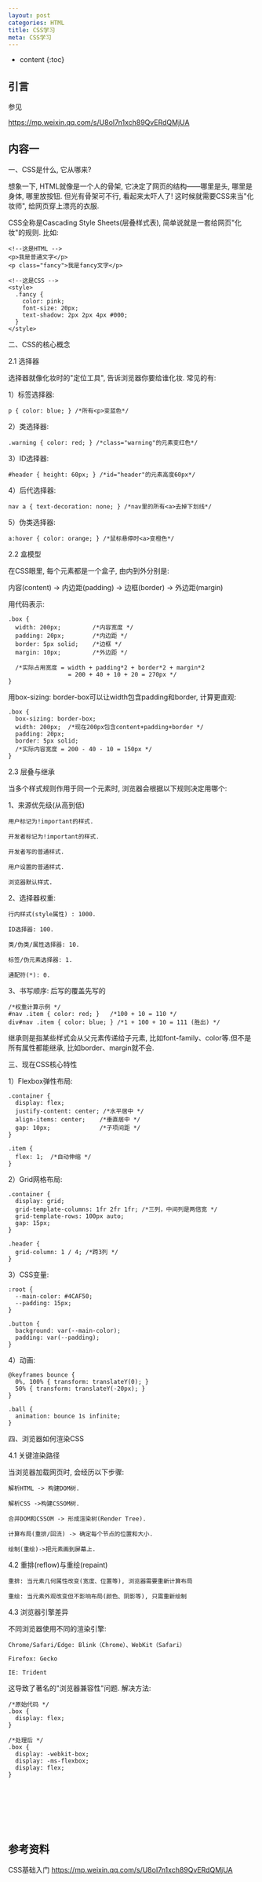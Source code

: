 ```yaml
---
layout: post
categories: HTML
title: CSS学习
meta: CSS学习
---
```

* content
{:toc}

## 引言

参见 

<https://mp.weixin.qq.com/s/U8oI7n1xch89QvERdQMjUA>

## 内容一

一、CSS是什么, 它从哪来?

想象一下, HTML就像是一个人的骨架, 它决定了网页的结构——哪里是头, 哪里是身体, 哪里放按钮. 但光有骨架可不行, 看起来太吓人了! 这时候就需要CSS来当"化妆师", 给网页穿上漂亮的衣服.

CSS全称是Cascading Style Sheets(层叠样式表), 简单说就是一套给网页"化妆"的规则. 比如: 
```
<!--这是HTML -->
<p>我是普通文字</p>
<p class="fancy">我是fancy文字</p>

<!--这是CSS -->
<style>
  .fancy {
    color: pink;
    font-size: 20px;
    text-shadow: 2px 2px 4px #000;
  }
</style>
```

二、CSS的核心概念

2.1 选择器 

选择器就像化妆时的"定位工具", 告诉浏览器你要给谁化妆. 常见的有:

1）标签选择器: 

```
p { color: blue; } /*所有<p>变蓝色*/
```

2）类选择器: 

```
.warning { color: red; } /*class="warning"的元素变红色*/
```

3）ID选择器: 

```
#header { height: 60px; } /*id="header"的元素高度60px*/
```

4）后代选择器: 

```
nav a { text-decoration: none; } /*nav里的所有<a>去掉下划线*/
```

5）伪类选择器: 

```
a:hover { color: orange; } /*鼠标悬停时<a>变橙色*/
```

2.2 盒模型

在CSS眼里, 每个元素都是一个盒子, 由内到外分别是:

内容(content) → 内边距(padding) → 边框(border) → 外边距(margin)

用代码表示: 
```
.box {
  width: 200px;         /*内容宽度 */
  padding: 20px;        /*内边距 */
  border: 5px solid;    /*边框 */
  margin: 10px;         /*外边距 */

  /*实际占用宽度 = width + padding*2 + border*2 + margin*2 
                 = 200 + 40 + 10 + 20 = 270px */
}
```

用box-sizing: border-box可以让width包含padding和border, 计算更直观: 
```
.box {
  box-sizing: border-box;
  width: 200px;  /*现在200px包含content+padding+border */
  padding: 20px;
  border: 5px solid;
  /*实际内容宽度 = 200 - 40 - 10 = 150px */
}
```

2.3 层叠与继承

当多个样式规则作用于同一个元素时, 浏览器会根据以下规则决定用哪个:

1、来源优先级(从高到低)

    用户标记为!important的样式.

    开发者标记为!important的样式.

    开发者写的普通样式.

    用户设置的普通样式.

    浏览器默认样式.


2、选择器权重: 

    行内样式(style属性) : 1000.

    ID选择器: 100.

    类/伪类/属性选择器: 10.

    标签/伪元素选择器: 1.

    通配符(*): 0.


3、书写顺序: 后写的覆盖先写的

```
/*权重计算示例 */
#nav .item { color: red; }   /*100 + 10 = 110 */
div#nav .item { color: blue; } /*1 + 100 + 10 = 111 (胜出) */
```

继承则是指某些样式会从父元素传递给子元素, 比如font-family、color等.但不是所有属性都能继承, 比如border、margin就不会. 

三、现在CSS核心特性

1）Flexbox弹性布局: 

```
.container {
  display: flex;
  justify-content: center; /*水平居中 */
  align-items: center;    /*垂直居中 */
  gap: 10px;              /*子项间距 */
}

.item {
  flex: 1;  /*自动伸缩 */
}
```

2）Grid网格布局: 

```
.container {
  display: grid;
  grid-template-columns: 1fr 2fr 1fr; /*三列，中间列是两倍宽 */
  grid-template-rows: 100px auto;
  gap: 15px;
}

.header {
  grid-column: 1 / 4; /*跨3列 */
}
```

3）CSS变量: 

```
:root {
  --main-color: #4CAF50;
  --padding: 15px;
}

.button {
  background: var(--main-color);
  padding: var(--padding);
}
```

4）动画: 

```
@keyframes bounce {
  0%, 100% { transform: translateY(0); }
  50% { transform: translateY(-20px); }
}

.ball {
  animation: bounce 1s infinite;
}
```

四、浏览器如何渲染CSS

4.1 关键渲染路径

当浏览器加载网页时, 会经历以下步骤: 

    解析HTML -> 构建DOM树.

    解析CSS ->构建CSSOM树.

    合并DOM和CSSOM -> 形成渲染树(Render Tree).

    计算布局(重排/回流) -> 确定每个节点的位置和大小.

    绘制(重绘)->把元素画到屏幕上.


4.2 重排(reflow)与重绘(repaint)

    重排: 当元素几何属性改变(宽度、位置等), 浏览器需要重新计算布局

    重绘: 当元素外观改变但不影响布局(颜色、阴影等), 只需重新绘制


4.3 浏览器引擎差异

不同浏览器使用不同的渲染引擎:

    Chrome/Safari/Edge: Blink（Chrome）、WebKit（Safari）

    Firefox: Gecko

    IE: Trident

这导致了著名的"浏览器兼容性"问题. 解决方法:
```
/*原始代码 */
.box {
  display: flex;
}

/*处理后 */
.box {
  display: -webkit-box;
  display: -ms-flexbox;
  display: flex;
}
```


<br/><br/><br/><br/><br/>
## 参考资料 

CSS基础入门 <https://mp.weixin.qq.com/s/U8oI7n1xch89QvERdQMjUA>
